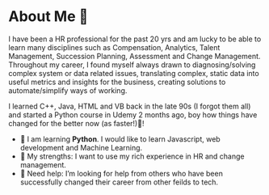 # About Me 👋
I have been a HR professional for the past 20 yrs and am lucky to be able to learn many disciplines such as Compensation, Analytics, Talent Management, Succession Planning, Assessment and Change Management.  Throughout my career, I found myself always drawn to diagnosing/solving complex system or data related issues, translating complex, static data into useful metrics and insights for the business, creating solutions to automate/simplify ways of working. 

I learned C++, Java, HTML and VB back in the late 90s (I forgot them all) and started a Python course in Udemy 2 months ago, boy how things have changed for the better now (as faster!)🤯! 

- 🌱 I am learning **Python**. I would like to learn Javascript, web development and Machine Learning. 
- 💪 My strengths: I want to use my rich experience in HR and change management. 
- 🤔 Need help: I’m looking for help from others who have been successfully changed their career from other feilds to tech.



<!--
**slimrivermoi/slimrivermoi** is a ✨ _special_ ✨ repository because its `README.md` (this file) appears on your GitHub profile.

Here are some ideas to get you started:

- 🔭 I’m currently working on ...
- 🌱 I’m currently learning ...
- 👯 I’m looking to collaborate on ...
- 🤔 I’m looking for help with ...
- 💬 Ask me about ...
- 📫 How to reach me: ...
- 😄 Pronouns: ...
- ⚡ Fun fact: ...
-->
